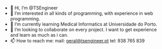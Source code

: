 - 👋 Hi, I’m @TSEngineer
- 👀 I’m interested in all kinds of programming, with experience in web programming.
- 🌱 I’m currently learning Medical Informatics at Universidade do Porto.
- 💞️ I’m looking to collaborate on every project. I want to get experience and learn as much as i can.
- 📫 How to reach me:
  mail: geral@tsengineer.pt
  tel: 938 765 839


